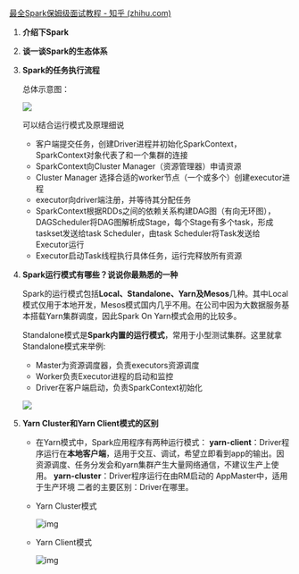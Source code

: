 [最全Spark保姆级面试教程 - 知乎 (zhihu.com)](https://zhuanlan.zhihu.com/p/440179932)

1. **介绍下Spark**

2. **谈一谈Spark的生态体系**

3. **Spark的任务执行流程**  

   总体示意图：

   ![](F:\学习资料\日常学习笔记\1.大数据学习笔记\图片资源\Spark任务执行流程.png)

   可以结合运行模式及原理细说

   * 客户端提交任务，创建Driver进程并初始化SparkContext，SparkContext对象代表了和一个集群的连接
   * SparkContext向Cluster Manager（资源管理器）申请资源
   * Cluster Manager 选择合适的worker节点（一个或多个）创建executor进程
   * executor向driver端注册，并等待其分配任务
   * SparkContext根据RDDs之间的依赖关系构建DAG图（有向无环图），DAGScheduler将DAG图解析成Stage，每个Stage有多个task，形成taskset发送给task Scheduler，由task Scheduler将Task发送给Executor运行
   * Executor启动Task线程执行具体任务，运行完释放所有资源

4. **Spark运行模式有哪些？说说你最熟悉的一种**

   Spark的运行模式包括**Local、Standalone、Yarn及Mesos**几种。其中Local模式仅用于本地开发，Mesos模式国内几乎不用。在公司中因为大数据服务基本搭载Yarn集群调度，因此Spark On Yarn模式会用的比较多。

   Standalone模式是**Spark内置的运行模式**，常用于小型测试集群。这里就拿Standalone模式来举例:

   - Master为资源调度器，负责executors资源调度
   - Worker负责Executor进程的启动和监控
   - Driver在客户端启动，负责SparkContext初始化

   ![](F:\学习资料\日常学习笔记\1.大数据学习笔记\图片资源\Spark的Standalone模式.png)

4. **Yarn Cluster和Yarn Client模式的区别**

   * 在Yarn模式中，Spark应用程序有两种运行模式：
     		**yarn-client**：Driver程序运行在**本地客户端**，适用于交互、调试，希望立即看到app的输出。因资源调度、任务分发会和yarn集群产生大量网络通信，不建议生产上使用。
       		**yarn-cluster**：Driver程序运行在由RM启动的 AppMaster中，适用于生产环境
     二者的主要区别：Driver在哪里。

   * Yarn Cluster模式

     ![img](https://pic4.zhimg.com/80/v2-b9239e2e387f9ba7d3b4d2c30b14f307_1440w.jpg)

   * Yarn Client模式
   
     ![img](https://pic2.zhimg.com/80/v2-36da1a71b1d1c36cde73465504c2f2a5_1440w.jpg)
